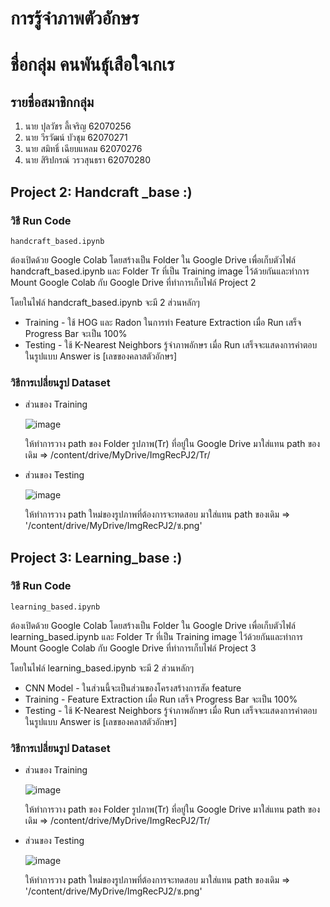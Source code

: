 # การรู้จำภาพตัวอักษร
# ชื่อกลุ่ม คนพันธุ์เสือใจเกเร
## รายชื่อสมาชิกกลุ่ม
1. นาย ปุลวัชร ลี้เจริญ 62070256
2. นาย วีรวัฒน์ บัวชุม 62070271
3. นาย สมิทธิ์ เฉียบแหลม 62070276
4. นาย สิริปกรณ์ วรวสุนธรา 62070280
## Project 2: Handcraft _base :)
### วิธี Run Code
```
handcraft_based.ipynb
```
  ต้องเปิดด้วย Google Colab โดยสร้างเป็น Folder ใน Google Drive เพื่อเก็บตัวไฟล์ handcraft_based.ipynb และ Folder Tr ที่เป็น Training image ไว้ด้วยกันและทำการ Mount Google Colab กับ Google Drive ที่ทำการเก็บไฟล์ Project 2
  
โดยในไฟล์ handcraft_based.ipynb จะมี 2 ส่วนหลักๆ 
   * Training - ใช้ HOG และ Radon ในการทำ Feature Extraction เมื่อ Run เสร็จ Progress Bar จะเป็น 100%
   * Testing - ใช้ K-Nearest Neighbors รู้จำภาพอักษร เมื่อ Run เสร็จจะแสดงการคำตอบในรูปแบบ Answer is [เลขของคลาสตัวอักษร]
### วิธีการเปลี่ยนรูป Dataset
   * ส่วนของ Training
      
      ![image](https://user-images.githubusercontent.com/56358092/119257555-f19b5980-bbef-11eb-889d-63e0b372f6f0.png)
      
      ให้ทำการวาง path ของ Folder รูปภาพ(Tr) ที่อยู่ใน Google Drive มาใส่แทน path ของเดิม => /content/drive/MyDrive/ImgRecPJ2/Tr/
   * ส่วนของ Testing
  
      ![image](https://user-images.githubusercontent.com/56358092/119257064-dc253000-bbed-11eb-9686-45e696cc9545.png) 
      
      ให้ทำการวาง path ใหม่ของรูปภาพที่ต้องการจะทดสอบ มาใส่แทน path ของเดิม => '/content/drive/MyDrive/ImgRecPJ2/ซ.png'



## Project 3: Learning_base :)
### วิธี Run Code
```
learning_based.ipynb
```
  ต้องเปิดด้วย Google Colab โดยสร้างเป็น Folder ใน Google Drive เพื่อเก็บตัวไฟล์ learning_based.ipynb และ Folder Tr ที่เป็น Training image ไว้ด้วยกันและทำการ Mount Google Colab กับ Google Drive ที่ทำการเก็บไฟล์ Project 3
  
โดยในไฟล์ learning_based.ipynb จะมี 2 ส่วนหลักๆ 
   * CNN Model - ในส่วนนี้จะเป็นส่วนของโครงสร้างการสัด feature 
   * Training -  Feature Extraction เมื่อ Run เสร็จ Progress Bar จะเป็น 100%
   * Testing - ใช้ K-Nearest Neighbors รู้จำภาพอักษร เมื่อ Run เสร็จจะแสดงการคำตอบในรูปแบบ Answer is [เลขของคลาสตัวอักษร]
### วิธีการเปลี่ยนรูป Dataset
   * ส่วนของ Training
      
      ![image](https://user-images.githubusercontent.com/56358092/119255026-b5fa9280-bbe3-11eb-9592-77b8e9c05730.png)
      
      ให้ทำการวาง path ของ Folder รูปภาพ(Tr) ที่อยู่ใน Google Drive มาใส่แทน path ของเดิม => /content/drive/MyDrive/ImgRecPJ2/Tr/
   * ส่วนของ Testing
  
      ![image](https://user-images.githubusercontent.com/56358092/119257064-dc253000-bbed-11eb-9686-45e696cc9545.png) 
      
      ให้ทำการวาง path ใหม่ของรูปภาพที่ต้องการจะทดสอบ มาใส่แทน path ของเดิม => '/content/drive/MyDrive/ImgRecPJ2/ซ.png'

